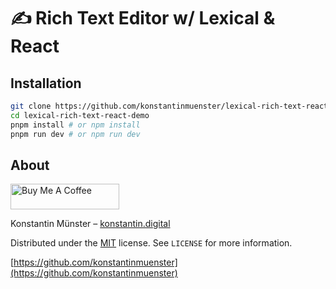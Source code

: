 # ✍️ Rich Text Editor w/ Lexical & React

## Installation

```sh
git clone https://github.com/konstantinmuenster/lexical-rich-text-react-demo.git
cd lexical-rich-text-react-demo
pnpm install # or npm install
pnpm run dev # or npm run dev
```

## About

<a href="https://www.buymeacoffee.com/kmuenster" target="_blank"><img src="https://cdn.buymeacoffee.com/buttons/default-orange.png" alt="Buy Me A Coffee" height="41" width="174"></a>

Konstantin Münster – [konstantin.digital](https://konstantin.digital)

Distributed under the [MIT](http://showalicense.com/?fullname=Konstantin+M%C3%BCnster&year=2019#license-mit) license.
See `LICENSE` for more information.

[https://github.com/konstantinmuenster](https://github.com/konstantinmuenster)
